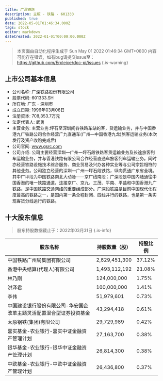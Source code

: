 ```yaml
---
title: 广深铁路
description: 主板 - 铁路 - 601333
published: true
date: 2022-05-01T01:46:34.000Z
tags: stock
editor: markdown
dateCreated: 2022-01-01T00:00:00.000Z
---
```


> 本页面由自动化程序生成于 Sun May 01 2022 01:46:34 GMT+0800
> 内容可能存在错误，如有bug请提交issue至：https://github.com/Eroleice/doc-pi/issues
{.is-warning}

## 上市公司基本信息
- 公司名称: 广深铁路股份有限公司
- 股票代码: 601333.SH
- 所在地: 广东 - 深圳市
- 成立日期: 1996年03月06日
- 注册资本: 708,353.7万元
- 法定代表人: 武勇
- 主营业务: 主营业务:坪石至深圳间各铁路车站的客，货运输业务，并与中国香港九广铁路公司合作经营广九直通车(广州—中国香港九龙)旅客运输业务(本次发行及资产收购完成后)
- 公司官网: www.gsrc.com
- 公司介绍: 公司主要经营深圳—广州—坪石段铁路客货运输业务及长途旅客列车运输业务，并与香港铁路有限公司合作经营直通车旅客列车运输业务。同时亦经营铁路设施技术综合服务、商业贸易及兴办各种实业等与公司宗旨相符的其他业务。公司独立经营的深圳—广州—坪石段铁路，纵向贯通广东省全境。其中广坪段为中国铁路南北大动脉——京广线南段；广深段是中国内陆通往中国香港的唯一铁路通道，连接京广、京九、三茂、平南、平盐和中国香港九广铁路，是中国铁路交通网络的重要组成部分。广深段铁路是目前中国现代化程度最高的铁路之一，是国内第一条全程封闭、四线并行的铁路，也是第一条实现客货分线运行的铁路。


## 十大股东信息
> 股东持股数据截止于：2022年03月31日
{.is-info}

| 股东名称 | 持股数量（股） | 持股比例 |
| --- | --- | --- |
| 中国铁路广州局集团有限公司 | 2,629,451,300 | 37.12% |
| 香港中央结算(代理人)有限公司 | 1,493,112,192 | 21.08% |
| 林乃刚 | 124,000,000 | 1.75% |
| 洪泽君 | 100,000,000 | 1.41% |
| 李伟 | 51,979,601 | 0.73% |
| 中国建设银行股份有限公司-华安国企改革主题灵活配置混合型证券投资基金 | 43,294,418 | 0.61% |
| 太原钢铁(集团)有限公司 | 29,729,989 | 0.42% |
| 嘉实基金-农业银行-嘉实中证金融资产管理计划 | 27,163,700 | 0.38% |
| 银华基金-农业银行-银华中证金融资产管理计划 | 26,814,300 | 0.38% |
| 中欧基金-农业银行-中欧中证金融资产管理计划 | 26,436,800 | 0.37% |




